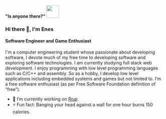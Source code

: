 #### "Is anyone there?" <img src="https://emojis.slackmojis.com/emojis/images/1460579133/354/doom_look.gif" width="40" height="40"/>

### Hi there 👋, I'm Enes
#### Software Engineer and Game Enthusiast 
 
I'm a computer engineering student whose passionate about developing software, I devote much of my free time to developing software and exploring software technologies. I am currently studying full stack web development. I enjoy programming with low level programming languages such as C/C++ and assembly. So as a hobby, I develop low level applications including embedded systems and games but not limited to. I’m a free software enthusiast (as per Free Software Foundation definition of “free”). 


- 🔭 I’m currently working on [Roar](https://github.com/EnesEmreDemir/roar).
- ⚡ Fun fact: Banging your head against a wall for one hour burns 150 calories. 
